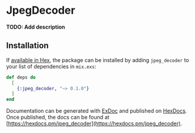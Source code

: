 # JpegDecoder

**TODO: Add description**

## Installation

If [available in Hex](https://hex.pm/docs/publish), the package can be installed
by adding `jpeg_decoder` to your list of dependencies in `mix.exs`:

```elixir
def deps do
  [
    {:jpeg_decoder, "~> 0.1.0"}
  ]
end
```

Documentation can be generated with [ExDoc](https://github.com/elixir-lang/ex_doc)
and published on [HexDocs](https://hexdocs.pm). Once published, the docs can
be found at [https://hexdocs.pm/jpeg_decoder](https://hexdocs.pm/jpeg_decoder).

